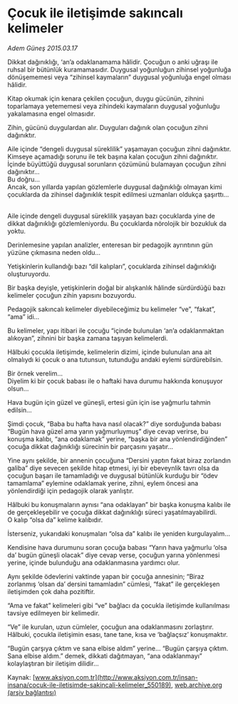 # Çocuk ile iletişimde sakıncalı kelimeler

*Adem Güneş 2015.03.17*

<div class="pNewsDetailMainContent" itemprop="articleBody">
 <p>
  Dikkat dağınıklığı, ‘an’a odaklanamama hâlidir. Çocuğun o anki uğraşı ile ruhsal bir bütünlük kuramamasıdır. Duygusal yoğunluğun zihinsel yoğunluğa dönüşememesi veya “zihinsel kaymaların” duygusal yoğunluğa engel olması hâlidir.
 </p>
 <p>
  Kitap okumak için kenara çekilen çocuğun, duygu gücünün, zihnini toparlamaya yetememesi veya zihindeki kaymaların duygusal yoğunluğu yakalamasına engel olmasıdır.
 </p>
 <p>
  Zihin, gücünü duygulardan alır. Duyguları dağınık olan çocuğun zihni dağınıktır.
 </p>
 <p>
  Aile içinde “dengeli duygusal süreklilik” yaşamayan çocuğun zihni dağınıktır. Kimseye açamadığı sorunu ile tek başına kalan çocuğun zihni dağınıktır. İçinde büyüttüğü duygusal sorunların çözümünü bulamayan çocuğun zihni dağınıktır…
  <br>
   Bu doğru…
   <br>
    Ancak, son yıllarda yapılan gözlemlerle duygusal dağınıklığı olmayan kimi çocuklarda da zihinsel dağınıklık tespit edilmesi uzmanları oldukça şaşırttı…
   </br>
  </br>
 </p>
 <p>
  Aile içinde dengeli duygusal süreklilik yaşayan bazı çocuklarda yine de dikkat dağınıklığı gözlemleniyordu. Bu çocuklarda nörolojik bir bozukluk da yoktu.
 </p>
 <p>
  Derinlemesine yapılan analizler, enteresan bir pedagojik ayrıntının gün yüzüne çıkmasına neden oldu…
 </p>
 <p>
  Yetişkinlerin kullandığı bazı “dil kalıpları”, çocuklarda zihinsel dağınıklığı oluşturuyordu.
 </p>
 <p>
  Bir başka deyişle, yetişkinlerin doğal bir alışkanlık hâlinde sürdürdüğü bazı kelimeler çocuğun zihin yapısını bozuyordu.
 </p>
 <p>
  Pedagojik sakıncalı kelimeler diyebileceğimiz bu kelimeler “ve”, “fakat”, “ama” idi…
 </p>
 <p>
  Bu kelimeler, yapı itibari ile çocuğu “içinde bulunulan ‘an’a odaklanmaktan alıkoyan”, zihnini bir başka zamana taşıyan kelimelerdi.
 </p>
 <p>
  Hâlbuki çocukla iletişimde, kelimelerin dizimi, içinde bulunulan ana ait olmalıydı ki çocuk o ana tutunsun, tutunduğu andaki eylemi sürdürebilsin.
 </p>
 <p>
  Bir örnek verelim…
  <br>
   Diyelim ki bir çocuk babası ile o haftaki hava durumu hakkında konuşuyor olsun...
  </br>
 </p>
 <p>
  Hava bugün için güzel ve güneşli, ertesi gün için ise yağmurlu tahmin edilsin…
 </p>
 <p>
  Şimdi çocuk, “Baba bu hafta hava nasıl olacak?” diye sorduğunda babası “Bugün hava güzel ama yarın yağmurluymuş” diye cevap verirse, bu konuşma kalıbı, “ana odaklamak” yerine, “başka bir ana yönlendirdiğinden” çocuğa dikkat dağınıklığı sürecinin bir parçasını yaşatır…
 </p>
 <p>
  Yine aynı şekilde, bir annenin çocuğuna “Dersini yaptın fakat biraz zorlandın galiba” diye sevecen şekilde hitap etmesi, iyi bir ebeveynlik tavrı olsa da çocuğun başarı ile tamamladığı ve duygusal bütünlük kurduğu bir “ödev tamamlama” eylemine odaklamak yerine, zihni, eylem öncesi ana yönlendirdiği için pedagojik olarak yanlıştır.
 </p>
 <p>
  Hâlbuki bu konuşmaların aynısı “ana odaklayan” bir başka konuşma kalıbı ile de gerçekleşebilir ve çocuğa dikkat dağınıklığı süreci yaşatılmayabilirdi.
  <br>
   O kalıp “olsa da” kelime kalıbıdır.
  </br>
 </p>
 <p>
  İsterseniz, yukarıdaki konuşmaları “olsa da” kalıbı ile yeniden kurgulayalım…
 </p>
 <p>
  Kendisine hava durumunu soran çocuğa babası “Yarın hava yağmurlu ‘olsa da’ bugün güneşli olacak” diye cevap verse, çocuğun yarına yönlenmesi yerine, içinde bulunduğu ana odaklanmasına yardımcı olur.
 </p>
 <p>
  Aynı şekilde ödevlerini vaktinde yapan bir çocuğa annesinin; “Biraz zorlanmış ‘olsan da’ dersini tamamladın” cümlesi, “fakat” ile gerçekleşen iletişimden çok daha pozitiftir.
 </p>
 <p>
  “Ama ve fakat” kelimeleri gibi “ve” bağlacı da çocukla iletişimde kullanılması tavsiye edilmeyen bir kelimedir.
 </p>
 <p>
  “Ve” ile kurulan, uzun cümleler, çocuğun ana odaklanmasını zorlaştırır. Hâlbuki, çocukla iletişimin esası, tane tane, kısa ve ‘bağlaçsız’ konuşmaktır.
 </p>
 <p>
  “Bugün çarşıya çıktım ve sana elbise aldım” yerine… “Bugün çarşıya çıktım. Sana elbise aldım.” demek, dikkati dağıtmayan, “ana odaklanmayı” kolaylaştıran bir iletişim dilidir...
 </p>
</div>


Kaynak: [www.aksiyon.com.tr](http://www.aksiyon.com.tr/insan-insana/cocuk-ile-iletisimde-sakincali-kelimeler_550189), [web.archive.org (arşiv bağlantısı)](http://web.archive.org/web/20150706170505/http://www.aksiyon.com.tr/insan-insana/cocuk-ile-iletisimde-sakincali-kelimeler_550189)
